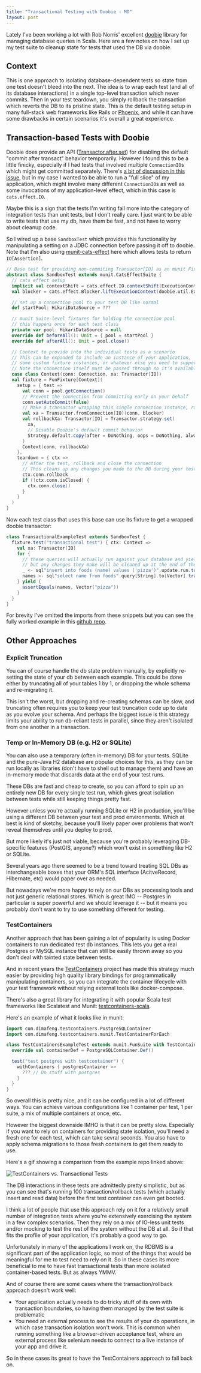 ```yaml
---
title: "Transactional Testing with Doobie - MD"
layout: post
---
```


Lately I've been working a lot with Rob Norris' excellent [doobie](https://github.com/tpolecat/doobie) library for managing database queries in Scala. Here are a few notes on how I set up my test suite to cleanup state for tests that used the DB via doobie.

## Context

This is one approach to isolating database-dependent tests so state from one test doesn't bleed into the next. The idea is to wrap each test (and all of its database interactions) in a single top-level transaction which never commits. Then in your test teardown, you simply rollback the transaction which reverts the DB to its pristine state. This is the default testing setup in many full-stack web frameworks like Rails or [Phoenix](https://hexdocs.pm/ecto_sql/Ecto.Adapters.SQL.Sandbox.html), and while it can have some drawbacks in certain scenarios it's overall a great experience.

## Transaction-based Tests with Doobie

Doobie does provide an API ([Transactor.after.set](https://javadoc.io/doc/org.tpolecat/doobie-core_2.12/latest/doobie/util/transactor$$Transactor$.html)) for disabling the default "commit after transact" behavior temporarily. However I found this to be a little finicky, especially if I had tests that involved multiple `ConnectionIO`s which might get committed separately. There's [a bit of discussion in this issue](https://github.com/tpolecat/doobie/issues/535#issuecomment-311202214), but in my case I wanted to be able to run a "full slice" of my application, which might involve many different `ConnectionIO`s as well as some invocations of my application-level effect, which in this case is `cats.effect.IO`.

Maybe this is a sign that the tests I'm writing fall more into the category of integration tests than unit tests, but I don't really care. I just want to be able to write tests that use my db, have them be fast, and not have to worry about cleanup code.

So I wired up a base `SandboxTest` which provides this functionality by manipulating a setting on a JDBC connection before passing it off to doobie. Note that I'm also using [munit-cats-effect](https://github.com/typelevel/munit-cats-effect) here which allows tests to return `IO[Assertion]`.

```scala
// Base test for providing non-commiting Transactor[IO] as an munit Fixture
abstract class SandboxTest extends munit.CatsEffectSuite {
  // cats effect setup
  implicit val contextShift = cats.effect.IO.contextShift(ExecutionContext.global)
  val blocker = cats.effect.Blocker.liftExecutionContext(doobie.util.ExecutionContexts.synchronous)

  // set up a connection pool to your test DB like normal
  def startPool: HikariDataSource = ???

  // munit Suite-level fixtures for holding the connection pool
  // this happens once for each test class
  private var pool: HikariDataSource = null
  override def beforeAll(): Unit = { pool = startPool }
  override def afterAll(): Unit = pool.close()

  // Context to provide into the individual tests as a scenario
  // This can be expanded to include an instance of your application,
  // some custom fixture instances, or whatever else you need to support your test examples
  // Note the connection itself must be passed through so it's available in teardown
  case class Context(conn: Connection, xa: Transactor[IO])
  val fixture = FunFixture[Context](
    setup = { test =>
      val conn = pool.getConnection()
      // Prevent the connection from committing early on your behalf
      conn.setAutoCommit(false)
      // Make a transactor wrapping this single connection instance, rather than the whole pool
      val xa = Transactor.fromConnection[IO](conn, blocker)
      val rollbackXa: Transactor[IO] = Transactor.strategy.set(
        xa,
        // Disable Doobie's default commit behavior
        Strategy.default.copy(after = DoNothing, oops = DoNothing, always = DoNothing)
      )
      Context(conn, rollbackXa)
    },
    teardown = { ctx =>
      // After the test, rollback and close the connection
      // This cleans up any changes you made to the DB during your test
      ctx.conn.rollback
      if (!ctx.conn.isClosed) {
        ctx.conn.close()
      }
    }
  )
}
```

Now each test class that uses this base can use its fixture to get a wrapped doobie transactor:

```scala
class TransactionalExampleTest extends SandboxTest {
  fixture.test("transactional test") { ctx: Context =>
    val xa: Transactor[IO]
    for {
      // these queries will actually run against your database and yield real results
      // but any changes they make will be cleaned up at the end of the test
      _ <- sql"insert into foods (name) values ('pizza')".update.run.transact(xa)
      names <- sql"select name from foods".query[String].to[Vector].transact(xa)
    } yield {
      assertEquals(names, Vector("pizza"))
    }
  }
}
```

For brevity I've omitted the imports from these snippets but you can see the fully worked example in this [github repo](https://github.com/worace/doobie-transactional-tests).

## Other Approaches

### Explicit Truncation

You can of course handle the db state problem manually, by explicitly re-setting the state of your db between each example. This could be done either by truncating all of your tables 1 by 1, or dropping the whole schema and re-migrating it.

This isn't the worst, but dropping and re-creating schemas can be slow, and truncating often requires you to keep your test truncation code up to date as you evolve your schema. And perhaps the biggest issue is this strategy limits your ability to run db-reliant tests in parallel, since they aren't isolated from one another in a transaction.

### Temp or In-Memory DB (e.g. H2 or SQLite)

You can also use a temporary (often in-memory) DB for your tests. SQLite and the pure-Java H2 database are popular choices for this, as they can be run locally as libraries (don't have to shell out to manage them) and have an in-memory mode that discards data at the end of your test runs.

These DBs are fast and cheap to create, so you can afford to spin up an entirely new DB for every single test run, which gives great isolation between tests while still keeping things pretty fast.

However unless you're actually running SQLite or H2 in production, you'll be using a different DB between your test and prod environments. Which at best is kind of sketchy, because you'll likely paper over problems that won't reveal themselves until you deploy to prod.

But more likely it's just not viable, because you're probably leveraging DB-specific features (PostGIS, anyone?) which won't exist in something like H2 or SQLite.

Several years ago there seemed to be a trend toward treating SQL DBs as interchangeable boxes that your ORM's SQL interface (AcitveRecord, Hibernate, etc) would paper over as needed.

But nowadays we're more happy to rely on our DBs as processing tools and not just generic relational stores. Which is great IMO -- Postgres in particular is super powerful and we should leverage it -- but it means you probably don't want to try to use something different for testing.

### TestContainers

Another approach that has been gaining a lot of popularity is using Docker containers to run dedicated test db instances. This lets you get a real Postgres or MySQL instance that can still be easily thrown away so you don't deal with tainted state between tests.

And in recent years the [TestContainers](https://www.testcontainers.org/) project has made this strategy much easier by providing high quality library bindings for programmatically manipulating containers, so you can integrate the container lifecycle with your test framework without relying external tools like docker-compose.

There's also a great library for integrating it with popular Scala test frameworks like Scalatest and Munit: [testcontainers-scala](https://github.com/testcontainers/testcontainers-scala).

Here's an example of what it looks like in munit:

```scala
import com.dimafeng.testcontainers.PostgreSQLContainer
import com.dimafeng.testcontainers.munit.TestContainerForEach

class TestContainersExampleTest extends munit.FunSuite with TestContainerForEach {
  override val containerDef = PostgreSQLContainer.Def()

  test("test postgres with testcontainer") {
    withContainers { postgresContainer =>
      ??? // Do stuff with postgres
    }
  }
}
```

So overall this is pretty nice, and it can be configured in a lot of different ways. You can achieve various configurations like 1 container per test, 1 per suite, a mix of multiple containers at once, etc.

However the biggest downside IMHO is that it can be pretty slow. Especially if you want to rely on containers for providing state isolation, you'll need a fresh one for each test, which can take sevral seconds. You also have to apply schema migrations to those fresh containers to get them ready to use.

Here's a gif showing a comparison from the example repo linked above:

![TestContainers vs. Transactional Tests](/public/images/transactional_vs_testcontainers.gif)

The DB interactions in these tests are admittedly pretty simplistic, but as you can see that's running 100 transaction/rollback tests (which actually insert and read data) before the first test container can even get booted.

I think a lot of people that use this approach rely on it for a relatively small number of integration tests where you're extensively exercising the system in a few complex scenarios. Then they rely on a mix of IO-less unit tests and/or mocking to test the rest of the system without the DB at all. So if that fits the profile of your application, it's probably a good way to go.

Unfortunately in many of the applications I work on, the RDBMS is a significant part of the application logic, so most of the things that would be meaningful for me to test need to rely on it. So in these cases its more beneficial to me to have fast transactional tests than more isolated container-based tests. But as always YMMV.

And of course there are some cases where the transaction/rollback approach doesn't work well:

* Your application actually needs to do tricky stuff of its own with transaction boundaries, so having them managed by the test suite is problematic
* You need an external process to see the results of your db operations, in which case transaction isolation won't work. This is common when running something like a browser-driven acceptance test, where an external process like selenium needs to connect to a live instance of your app and drive it.

So in these cases its great to have the TestContainers approach to fall back on.
